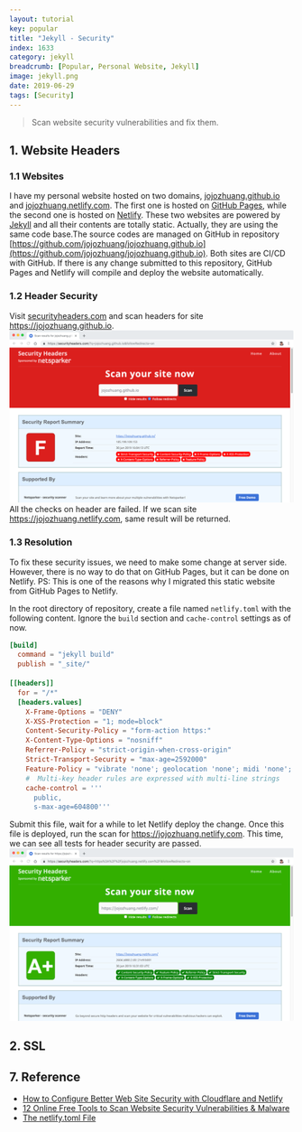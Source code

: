 ```yaml
---
layout: tutorial
key: popular
title: "Jekyll - Security"
index: 1633
category: jekyll
breadcrumb: [Popular, Personal Website, Jekyll]
image: jekyll.png
date: 2019-06-29
tags: [Security]
---
```


> Scan website security vulnerabilities and fix them.

## 1. Website Headers
### 1.1 Websites
I have my personal website hosted on two domains, [jojozhuang.github.io](https://jojozhuang.github.io) and [jojozhuang.netlify.com](https://jojozhuang.netlify.com). The first one is hosted on [GitHub Pages](https://pages.github.com/), while the second one is hosted on [Netlify](https://www.netlify.com/). These two websites are powered by [Jekyll](https://jekyllrb.com/) and all their contents are totally static. Actually, they are using the same code base.The source codes are managed on GitHub in repository [https://github.com/jojozhuang/jojozhuang.github.io](https://github.com/jojozhuang/jojozhuang.github.io). Both sites are CI/CD with GitHub. If there is any change submitted to this repository, GitHub Pages and Netlify will compile and deploy the website automatically.
### 1.2 Header Security
Visit [securityheaders.com](https://securityheaders.com) and scan headers for site https://jojozhuang.github.io.
![image](/public/images/jekyll/1633/header_githubpages.png)
All the checks on header are failed. If we scan site https://jojozhuang.netlify.com, same result will be returned.
### 1.3 Resolution
To fix these security issues, we need to make some change at server side. However, there is no way to do that on GitHub Pages, but it can be done on Netlify. PS: This is one of the reasons why I migrated this static website from GitHub Pages to Netlify.

In the root directory of repository, create a file named `netlify.toml` with the following content. Ignore the `build` section and `cache-control` settings as of now.
```toml
[build]
  command = "jekyll build"
  publish = "_site/"

[[headers]]
  for = "/*"
  [headers.values]
    X-Frame-Options = "DENY"
    X-XSS-Protection = "1; mode=block"
    Content-Security-Policy = "form-action https:"
    X-Content-Type-Options = "nosniff"
    Referrer-Policy = "strict-origin-when-cross-origin"
    Strict-Transport-Security = "max-age=2592000"
    Feature-Policy = "vibrate 'none'; geolocation 'none'; midi 'none'; notifications 'none'; push 'none'; sync-xhr 'none'; microphone 'none'; camera 'none'; magnetometer 'none'; gyroscope 'none'; speaker 'none'; vibrate 'none'; fullscreen 'none'; payment 'none'"
    #  Multi-key header rules are expressed with multi-line strings
    cache-control = '''
      public,
      s-max-age=604800'''
```
Submit this file, wait for a while to let Netlify deploy the change. Once this file is deployed, run the scan for https://jojozhuang.netlify.com. This time, we can see all tests for header security are passed.
![image](/public/images/jekyll/1633/header_netlify_fixed.png)

## 2. SSL

## 7. Reference
* [How to Configure Better Web Site Security with Cloudflare and Netlify](https://developer.okta.com/blog/2019/04/11/site-security-cloudflare-netlify)
* [12 Online Free Tools to Scan Website Security Vulnerabilities & Malware](https://geekflare.com/online-scan-website-security-vulnerabilities/)
* [The netlify.toml File](https://www.netlify.com/docs/netlify-toml-reference/)
